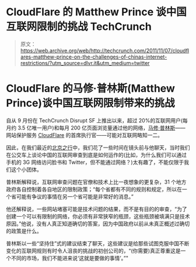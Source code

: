 # CloudFlare 的 Matthew Prince 谈中国互联网限制的挑战 TechCrunch

> 原文：<https://web.archive.org/web/http://techcrunch.com/2011/11/07/cloudflares-matthew-prince-on-the-challenges-of-chinas-internet-restrictions/?utm_source=dlvr.it&utm_medium=twitter>

# CloudFlare 的马修·普林斯(Matthew Prince)谈中国互联网限制带来的挑战

自从 9 月份在 TechCrunch Disrupt SF 上推出以来，超过 20%的互联网用户(每月约 3.5 亿唯一用户)和每月 200 亿页面浏览量通过他的网络，[马修·普林斯](https://web.archive.org/web/20230203153527/http://www.crunchbase.com/person/matthew-prince)——网站保护服务 [CloudFlare](https://web.archive.org/web/20230203153527/https://www.cloudflare.com/) 的首席执行官——可能对互联网略知一二。

因此，在我们最近的[北京之行](https://web.archive.org/web/20230203153527/http://www.disrupt.beta.techcrunch.com/)中，我们花了一些时间在镜头前与他聊天，当时我们在公交车上谈论中国的互联网审查到底是如何运作的(比如，为什么我们可以通过手机的 3G 网络访问脸书和 Twitter，但不能通过网络？)太有趣了，不能仅限于我们这个小团体。

普林斯解释说，互联网审查问题在官僚和技术上比一夜想象的更复杂，31 个地方政府各自控制着各自地区的限制政策；“每个省都有不同的规则和规定，所以在一个省可能有争议的事情在另一个省可能是非常好的消息。”

他还解释说，一些网站堵塞可能是技术问题的结果，而不是有目的的审查，“为了创建一个可以有限制的网络，你必须有非常狭窄的瓶颈，这些瓶颈被填满只是技术原因。”他说，没有人真正知道确切的答案，因为中国政府以前从未真正概述过确切的政策是什么。

普林斯以一些“坚持住”式的建议结束了聊天，这些建议是给那些试图克服中国不断变化的互联网规则有时令人沮丧的挑战的初创公司的，“(你需要)真正尊重这是一个不同的市场，我们不能进来说‘这就是要做的事情’。”"